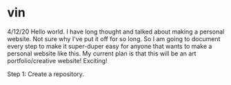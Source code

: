 # vin

4/12/20
Hello world. I have long thought and talked about making a personal website. Not sure why I've put it off for so long. So I am going to document every step to make it super-duper easy for anyone that wants to make a personal website like this. My current plan is that this will be an art portfolio/creative website! Exciting!

Step 1:
Create a repository.
